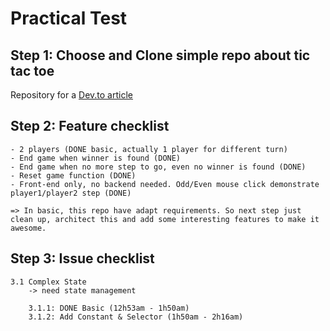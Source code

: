 # Practical Test

## Step 1: Choose and Clone simple repo about tic tac toe

Repository for a [Dev.to article](https://dev.to/bornasepic/pure-and-simple-tic-tac-toe-with-javascript-4pgn)

## Step 2: Feature checklist

    - 2 players (DONE basic, actually 1 player for different turn)
    - End game when winner is found (DONE)
    - End game when no more step to go, even no winner is found (DONE)
    - Reset game function (DONE)
    - Front-end only, no backend needed. Odd/Even mouse click demonstrate player1/player2 step (DONE)

    => In basic, this repo have adapt requirements. So next step just clean up, architect this and add some interesting features to make it awesome.

## Step 3: Issue checklist

    3.1 Complex State
        -> need state management

        3.1.1: DONE Basic (12h53am - 1h50am)
        3.1.2: Add Constant & Selector (1h50am - 2h16am)
